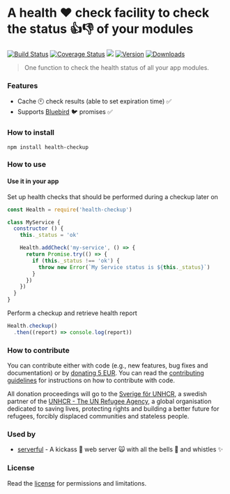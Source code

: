 # A health :heart: check facility to check the status :+1::-1: of your modules

[![Build Status](https://travis-ci.org/hfreire/health-checkup.svg?branch=master)](https://travis-ci.org/hfreire/health-checkup)
[![Coverage Status](https://coveralls.io/repos/github/hfreire/health-checkup/badge.svg?branch=master)](https://coveralls.io/github/hfreire/health-checkup?branch=master)
[![](https://img.shields.io/github/release/hfreire/health-checkup.svg)](https://github.com/hfreire/health-checkup/releases)
[![Version](https://img.shields.io/npm/v/health-checkup.svg)](https://www.npmjs.com/package/health-checkup)
[![Downloads](https://img.shields.io/npm/dt/health-checkup.svg)](https://www.npmjs.com/package/health-checkup) 

> One function to check the health status of all your app modules.

### Features
* Cache :clock10: check results (able to set expiration time) :white_check_mark:
* Supports [Bluebird](https://github.com/petkaantonov/bluebird) :bird: promises :white_check_mark:

### How to install
```
npm install health-checkup
```

### How to use

#### Use it in your app
Set up health checks that should be performed during a checkup later on
```javascript
const Health = require('health-checkup')

class MyService {
  constructor () {
    this._status = 'ok'

    Health.addCheck('my-service', () => {
      return Promise.try(() => {
        if (this._status !== 'ok') {
          throw new Error(`My Service status is ${this._status}`)
        }
      })
    })
  }
}
```

Perform a checkup and retrieve health report
```javascript
Health.checkup()
  .then((report) => console.log(report)) 
```

### How to contribute
You can contribute either with code (e.g., new features, bug fixes and documentation) or by [donating 5 EUR](https://paypal.me/hfreire/5). You can read the [contributing guidelines](CONTRIBUTING.md) for instructions on how to contribute with code. 

All donation proceedings will go to the [Sverige för UNHCR](https://sverigeforunhcr.se), a swedish partner of the [UNHCR - The UN Refugee Agency](http://www.unhcr.org), a global organisation dedicated to saving lives, protecting rights and building a better future for refugees, forcibly displaced communities and stateless people.

### Used by
* [serverful](https://github.com/hfreire/serverful) - A kickass :muscle: web server :scream_cat: with all the bells :bell: and whistles :sparkles:

### License
Read the [license](./LICENSE.md) for permissions and limitations.
